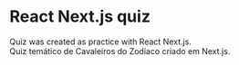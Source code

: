 # React Next.js quiz

Quiz was created as practice with React Next.js. <br />
Quiz temático de Cavaleiros do Zodíaco criado em Next.js.


